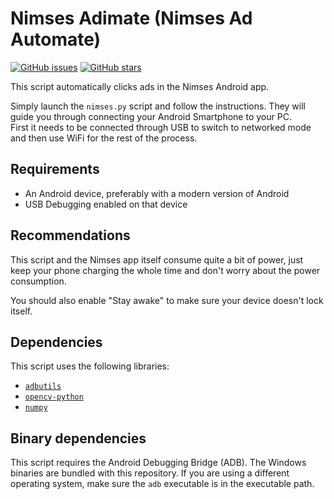 # Nimses Adimate (Nimses Ad Automate)

[![GitHub issues](https://img.shields.io/github/issues/GiantTreeLP/nimses-adimate.svg)](https://github.com/GiantTreeLP/nimses-adimate/issues)
[![GitHub stars](https://img.shields.io/github/stars/GiantTreeLP/nimses-adimate.svg)](https://github.com/GiantTreeLP/nimses-adimate/stargazers)


This script automatically clicks ads in the Nimses Android app.

Simply launch the `nimses.py` script and follow the instructions.
They will guide you through connecting your Android Smartphone to your PC.  
First it needs to be connected through USB to switch to networked mode and then use WiFi
for the rest of the process.

## Requirements

- An Android device, preferably with a modern version of Android
- USB Debugging enabled on that device

## Recommendations

This script and the Nimses app itself consume quite a bit of power, 
just keep your phone charging the whole time and don't worry about the power consumption.  

You should also enable "Stay awake" to make sure your device doesn't lock itself. 

## Dependencies

This script uses the following libraries:

- [`adbutils`](https://pypi.org/project/adbutils)
- [`opencv-python`](https://pypi.org/project/opencv-python/)
- [`numpy`](https://pypi.org/project/numpy/)

## Binary dependencies

This script requires the Android Debugging Bridge (ADB).
The Windows binaries are bundled with this repository. 
If you are using a different operating system, make sure the `adb` executable is in the executable path.

